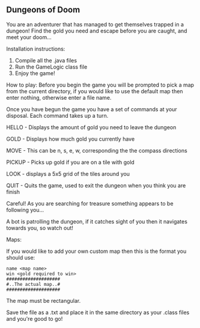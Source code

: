 ##    Dungeons of Doom    ##

You are an adventurer that has managed to get themselves trapped in a dungeon!
Find the gold you need and escape before you are caught, and meet your doom...

Installation instructions:
1. Compile all the .java files
2. Run the GameLogic class file
3. Enjoy the game!

How to play:
Before you begin the game you will be prompted to pick a map from the current directory,
if you would like to use the default map then enter nothing, otherwise enter a file name.

Once you have begun the game you have a set of commands at your disposal.
Each command takes up a turn.

HELLO - Displays the amount of gold you need to leave the dungeon

GOLD - Displays how much gold you currently have

MOVE <direction> - This can be n, s, e, w, corresponding the the compass directions

PICKUP - Picks up gold if you are on a tile with gold

LOOK - displays a 5x5 grid of the tiles around you

QUIT - Quits the game, used to exit the dungeon when you think you are finish


Careful! As you are searching for treasure something appears to be following you...

A bot is patrolling the dungeon, if it catches sight of you then it navigates towards you, so watch out!


Maps:

If you would like to add your own custom map then this is the format you should use:

```
name <map name>
win <gold required to win>
####################
#..The actual map..#
####################
```

The map must be rectangular.

Save the file as a .txt and place it in the same directory as your .class files and you're good to go!






